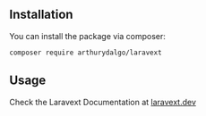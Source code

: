 
## Installation

You can install the package via composer:

```bash
composer require arthurydalgo/laravext
```

## Usage

Check the Laravext Documentation at [laravext.dev](https://laravext.dev)
